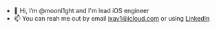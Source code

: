 - 👋 Hi, I’m @moonl1ght and I'm lead iOS engineer
- 📫 You can reah me out by email ixav1@icloud.com or using [LinkedIn](https://www.linkedin.com/in/alex-lakhonin-37a542174/)

<!---
moonl1ght/moonl1ght is a ✨ special ✨ repository because its `README.md` (this file) appears on your GitHub profile.
You can click the Preview link to take a look at your changes.
--->
